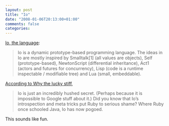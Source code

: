 ```yaml
---
layout: post
title: "Io"
date: "2008-01-06T20:13:00+01:00"
comments: false
categories: 
---
```


<p><a href="http://iolanguage.com/scm/git/checkout/Io/docs/guide.html#TOC35887">Io, the language</a>:</p>

<blockquote>
<p>Io is a dynamic prototype-based programming language. The ideas in Io are mostly inspired by Smalltalk[1] (all values are objects), Self (prototype-based), NewtonScript (differential inheritance), Act1 (actors and futures for concurrency), Lisp (code is a runtime inspectable / modifiable tree) and Lua (small, embeddable).</p>
</blockquote>

<p><a href="http://hackety.org/2008/01/05/ioHasAVeryCleanMirror.html">According to Why the lucky stiff</a>,</p>

<blockquote>
<p>Io is just an incredibly hushed secret. (Perhaps because it is impossible to Google stuff about it.) Did you know that Io’s introspection and meta tricks put Ruby to serious shame? Where Ruby once schooled Java, Io has now pogoed. </p>
</blockquote>

<p>This sounds like fun.</p>



